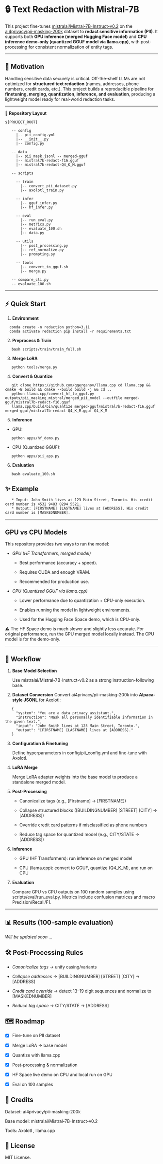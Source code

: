 # 🔒 Text Redaction with Mistral-7B 

This project fine-tunes [mistralai/Mistral-7B-Instruct-v0.2](https://huggingface.co/mistralai/Mistral-7B-Instruct-v0.2) on the [ai4privacy/pii-masking-200k](https://huggingface.co/datasets/ai4privacy/pii-masking-200k) dataset to **redact sensitive information (PII)**. It supports both **GPU inference (merged Hugging Face model)** and **CPU inference demo-only (quantized GGUF model via llama.cpp)**, with post-processing for consistent normalization of entity tags. 

--- 

## 🚀 Motivation 

Handling sensitive data securely is critical. Off-the-shelf LLMs are not optimized for **structured text redaction** (names, addresses, phone numbers, credit cards, etc.). This project builds a reproducible pipeline for **finetuning, merging, quantization, inference, and evaluation**, producing a lightweight model ready for real-world redaction tasks. 

---

**📂 Repository Layout**

```
${PROJECT_ROOT}

   -- config
     |-- pii_config.yml
     |-- __init__.py
     |-- config.py

   -- data
     |-- pii_mask.jsonl -- merged-gguf
     |-- mistral7b-redact-f16.gguf
     |-- mistral7b-redact-Q4_K_M.gguf

   -- scripts

     -- train
       |-- convert_pii_dataset.py
       |-- axolotl_train.py

     -- infer
       |-- gguf_infer.py
       |-- hf_infer.py

     -- eval
       |-- run_eval.py
       |-- metrics.py
       |-- evaluate_100.sh
       |-- data.py

     -- utils
       |-- post_processing.py
       |-- ref_normalize.py
       |-- prompting.py

     -- tools
       |-- convert_to_gguf.sh
       |-- merge.py

   -- compare_cli.py
   -- evaluate_100.sh
```

--- 

## ⚡ Quick Start

1. **Environment**

```
  conda create -n redaction python=3.11
  conda activate redaction pip install -r requirements.txt
```

2. **Preprocess & Train**
 
```
   bash scripts/train/train_full.sh
```

3. **Merge LoRA**

```
   python tools/merge.py
```

4. **Convert & Quantize**

```
   git clone https://github.com/ggerganov/llama.cpp cd llama.cpp && cmake -B build && cmake --build build -j && cd ..
   python llama.cpp/convert_hf_to_gguf.py outputs/pii_masking_mistral/merged_pii_model --outfile merged-gguf/mistral7b-redact-f16.gguf
   llama.cpp/build/bin/quantize merged-gguf/mistral7b-redact-f16.gguf merged-gguf/mistral7b-redact-Q4_K_M.gguf Q4_K_M
```

5. **Inference**

* GPU:
```
   python apps/hf_demo.py
```
* CPU (Quantized GGUF):
```
   python apps/pii_app.py
```

6. **Evaluation**

```
   bash evaluate_100.sh
```

## ✨ Example

```
   * Input: John Smith lives at 123 Main Street, Toronto. His credit card number is 4532 9483 0294 5521.
   * Output: [FIRSTNAME] [LASTNAME] lives at [ADDRESS]. His credit card number is [MASKEDNUMBER].
```

--- 


## GPU vs CPU Models
   This repository provides two ways to run the model:
   
   * *GPU (HF Transformers, merged model)*
   
     * Best performance (accuracy + speed).
      
     * Requires CUDA and enough VRAM.
      
     * Recommended for production use.
   
   * *CPU (Quantized GGUF via llama.cpp)*
   
     * Lower performance due to quantization + CPU-only execution.
      
     * Enables running the model in lightweight environments.
      
     * Used for the Hugging Face Space demo, which is CPU-only.
   
⚠️ The HF Space demo is much slower and slightly less accurate. For original performance, run the GPU merged model locally instead. The CPU model is for the demo-only.

--- 

## 🔄 Workflow 

1. **Base Model Selection**

   Use mistralai/Mistral-7B-Instruct-v0.2 as a strong instruction-following base.

2. **Dataset Conversion** Convert ai4privacy/pii-masking-200k into **Alpaca-style JSONL** for Axolotl:
```
   {
     "system": "You are a data privacy assistant.",
     "instruction": "Mask all personally identifiable information in the given text.",
     "input": "John Smith lives at 123 Main Street, Toronto.",
     "output": "[FIRSTNAME] [LASTNAME] lives at [ADDRESS]."
   }
```
3. **Configuration & Finetuning**
   
   Define hyperparameters in config/pii_config.yml and fine-tune with Axolotl.

4. **LoRA Merge**
   
   Merge LoRA adapter weights into the base model to produce a standalone merged model.

5. **Post-Processing**

   * Canonicalize tags (e.g., [Firstname] → [FIRSTNAME])

   * Collapse structured blocks ([BUILDINGNUMBER] [STREET] [CITY] → [ADDRESS])

   * Override credit card patterns if misclassified as phone numbers

   * Reduce tag space for quantized model (e.g., CITY/STATE → [ADDRESS])

6. **Inference**

   * GPU (HF Transformers): run inference on merged model

   * CPU (llama.cpp): convert to GGUF, quantize (Q4_K_M), and run on CPU

7. **Evaluation**
   
   Compare GPU vs CPU outputs on 100 random samples using scripts/eval/run_eval.py. Metrics include confusion matrices and macro Precision/Recall/F1.

--- 

## 📊 Results (100-sample evaluation)

*Will be updated soon ...*

## 🛠 Post-Processing Rules

   * *Canonicalize tags* → unify casing/variants

   * *Collapse addresses* → [BUILDINGNUMBER] [STREET] [CITY] → [ADDRESS]

   * *Credit card override* → detect 13–19 digit sequences and normalize to [MASKEDNUMBER]

   * *Reduce tag space* → CITY/STATE → [ADDRESS]

## 🗺 Roadmap

   * [x] Fine-tune on PII dataset
   
   * [x] Merge LoRA → base model
   
   * [x] Quantize with llama.cpp
   
   * [x] Post-processing & normalization

   * [x] HF Space live demo on CPU and local run on GPU
   
   * [x] Eval on 100 samples
   
   

## 🙏 Credits

Dataset: ai4privacy/pii-masking-200k

Base model: mistralai/Mistral-7B-Instruct-v0.2

Tools: Axolotl
, llama.cpp

## 📜 License

MIT License.
